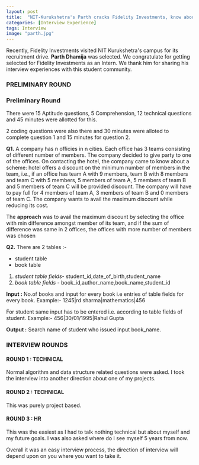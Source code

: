 ```yaml
---
layout: post
title:  "NIT-Kurukshetra's Parth cracks Fidelity Investments, know about the procedure"
categories: [Interview Experience]
tags: Interview 
image: "parth.jpg"
---
```


Recently, Fidelity Investments visited NIT Kurukshetra's campus for its recruitment drive. **Parth Dhamija** was selected. We congratulate for getting selected for Fidelity Investments as an Intern. We thank him for sharing his interview experiences with this student community. 

### **PRELIMINARY ROUND**

### Preliminary Round 
 
There were 15 Aptitude questions, 5 Comprehension, 12 technical questions and 45 minutes were allotted for this.

2 coding questions were also there and 30 minutes were alloted to complete question 1 and 15 minutes for question 2.


**Q1.** A company has n officies in n cities. Each office has 3 teams consisting of different number of members. The company decided to give party to one of the offices. On contacting the hotel, the company came to know about a scheme: hotel offers a discount on the minimum number of members in the team, i.e., if an office has team A with 9 members, team B with 8 members and team C with 5 members, 5 members of team A, 5 members of team B and 5 members of team C will be provided discount. The company will have to pay full for 4 members of team A, 3 members of team B and 0 members of team C.
The company wants to avail the maximum discount while reducing its cost.

The **approach** was to avail the maximum discount by selecting the office with min difference amongst member of its team, and if the sum of difference was same in 2 offices, the offices with more number of members was chosen



**Q2.** There are 2 tables :-

 - student table
 - book table

1. *student table fields*-  student_id,date_of_birth,student_name
2. *book table fields* -  book_id,author_name,book_name,student_id

**Input :** 
No.of books and input for every book i.e entries of table fields for every book.
Example:-
1245|rd sharma|mathematics|456

For student same input has to be entered i.e. according to table fields of student.
Example:-
456|30/01/1995|Rahul Gupta

**Output :**
Search name of student who issued input book_name.



### **INTERVIEW ROUNDS**

#### **ROUND 1 : TECHNICAL**
Normal algorithm and data structure related questions were asked. I took the interview into another direction about one of my projects.

#### **ROUND 2 : TECHNICAL**
This was purely project based.

#### **ROUND 3 : HR**
This was the easiest as I had to talk nothing technical but about myself and my future goals. I was also asked where do I see myself 5 years from now.


Overall it was an easy interview process, the direction of interview will depend upon on you where you want to take it.





